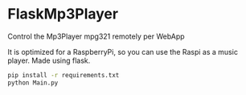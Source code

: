 # FlaskMp3Player

Control the Mp3Player mpg321 remotely per WebApp

It is optimized for a RaspberryPi, so you can use the Raspi as a music player. Made using flask.

```bash
pip install -r requirements.txt
python Main.py
```
